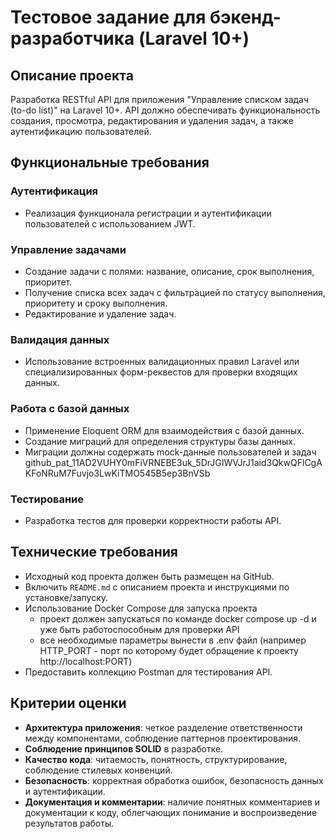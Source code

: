 # Тестовое задание для бэкенд-разработчика (Laravel 10+)

## Описание проекта
Разработка RESTful API для приложения "Управление списком задач (to-do list)" на Laravel 10+. API должно обеспечивать функциональность создания, просмотра, редактирования и удаления задач, а также аутентификацию пользователей.

## Функциональные требования

### Аутентификация
- Реализация функционала регистрации и аутентификации пользователей с использованием JWT.

### Управление задачами
- Создание задачи с полями: название, описание, срок выполнения, приоритет.
- Получение списка всех задач с фильтрацией по статусу выполнения, приоритету и сроку выполнения.
- Редактирование и удаление задач.

### Валидация данных
- Использование встроенных валидационных правил Laravel или специализированных форм-реквестов для проверки входящих данных.

### Работа с базой данных
- Применение Eloquent ORM для взаимодействия с базой данных.
- Создание миграций для определения структуры базы данных.
- Миграции должны содержать mock-данные пользователей и задач
  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
### Тестирование
- Разработка тестов для проверки корректности работы API.

## Технические требования

- Исходный код проекта должен быть размещен на GitHub.
- Включить `README.md` с описанием проекта и инструкциями по установке/запуску.
- Использование Docker Compose для запуска проекта
  - проект должен запускаться по команде docker compose up -d и уже быть работоспособным для проверки API
  - все необходимые параметры вынести в .env файл (например HTTP_PORT - порт по которому будет обращение к проекту http://localhost:PORT)
- Предоставить коллекцию Postman для тестирования API.

## Критерии оценки

- **Архитектура приложения**: четкое разделение ответственности между компонентами, соблюдение паттернов проектирования.
- **Соблюдение принципов SOLID** в разработке.
- **Качество кода**: читаемость, понятность, структурирование, соблюдение стилевых конвенций.
- **Безопасность**: корректная обработка ошибок, безопасность данных и аутентификации.
- **Документация и комментарии**: наличие понятных комментариев и документации к коду, облегчающих понимание и воспроизведение результатов работы.
